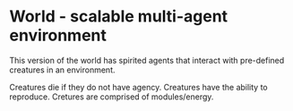 # World - scalable multi-agent environment
This version of the world has spirited agents that interact with pre-defined creatures in an environment.

Creatures die if they do not have agency.
Creatures have the ability to reproduce.
Cretures are comprised of modules/energy.

